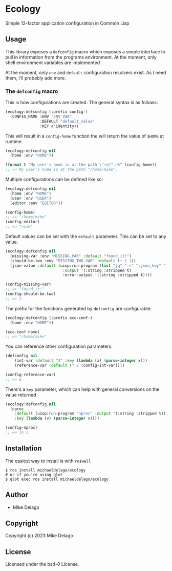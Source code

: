 # Ecology

Simple 12-factor application configuration in Common Lisp

## Usage

This library exposes a `defconfig` macro which exposes a simple interface to pull in information from the programs environment. At the moment, only shell environment variables are implemented

At the moment, only `env` and `default` configuration resolvers exist. As I need them, I'll probably add more.

### The `defconfig` macro

This is how configurations are created. The general syntax is as follows:

```lisp
(ecology:defconfig (:prefix config-)
  (CONFIG_NAME :ENV "ENV_VAR" 
               :DEFAULT "default_value" 
               :KEY #'identity))
```

This will result in a `config-home` function the will return the value of `$HOME` at runtime.

```lisp
(ecology:defconfig nil
  (home :env "HOME"))

(format t "My user's home is at the path \"~a\".~%" (config-home))
;; => My user's home is at the path "/home/mike".
```

Multiple configurations can be defined like so:

```lisp
(ecology:defconfig nil
  (home :env "HOME")
  (user :env "USER")
  (editor :env "EDITOR"))

(config-home)
;; => "/home/mike"
(config-editor)
;; => "nvim"
```

Default values can be set with the `default` parameter. This can be set to any value.

```lisp
(ecology:defconfig nil
  (missing-var :env "MISSING_VAR" :default "found_it!")
  (should-be-two :env "MISSING_TWO_VAR" :default (+ 1 1))
  (json-value :default (uiop:run-program (list "jq" "-r" ".json_key" "foo.json")
                         :output '(:string :stripped t)
                         :error-output '(:string :stripped t))))

(config-missing-var)
;; => "found_it!"
(config-should-be-two)
;; => 2
```

The prefix for the functions generated by `defconfig` are configurable:

```lisp
(ecology:defconfig (:prefix eco-conf-)
  (home :env "HOME"))

(eco-conf-home)
;; => "/home/mike"
```

You can reference other configuration parameters:

```lisp
(defconfig nil
    (int-var :default "3" :key (lambda (x) (parse-integer x)))
    (reference-var :default (* 2 (config-int-var))))

(config-reference-var)
;; => 6
```

There's a `key` parameter, which can help with general conversions on the value returned

```lisp
(ecology:defconfig nil
  (nproc
    :default (uiop:run-program "nproc" :output '(:string :stripped t))
    :key (lambda (v) (parse-integer v))))

(config-nproc)
;; => 16 2
```

## Installation

The easiest way to install is with `roswell`

```console
$ ros install michaeldelago/ecology
# or if you're using qlot
$ qlot exec ros install michaeldelago/ecology
```

## Author

* Mike Delago

## Copyright

Copyright (c) 2023 Mike Delago

## License

Licensed under the bsd-0 License.
